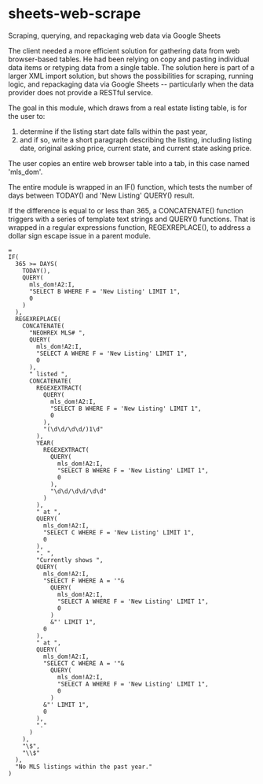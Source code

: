 # sheets-web-scrape
Scraping, querying, and repackaging web data via Google Sheets

The client needed a more efficient solution for gathering data from web browser-based tables. He had been relying on copy and pasting individual data items or retyping data from a single table. The solution here is part of a larger XML import solution, but shows the possibilities for scraping, running logic, and repackaging data via Google Sheets -- particularly when the data provider does not provide a RESTful service.

The goal in this module, which draws from a real estate listing table, is for the user to:
 1. determine if the listing start date falls within the past year,
 2. and if so, write a short paragraph describing the listing, including listing date, original asking price, current state, and current state asking price.

The user copies an entire web browser table into a tab, in this case named 'mls_dom'.

The entire module is wrapped in  an IF() function, which tests the number of days between TODAY() and 'New Listing' QUERY() result.

If the difference is equal to or less than 365, a CONCATENATE() function triggers with a series of template text strings and QUERY() functions. That is wrapped in a regular expressions function, REGEXREPLACE(), to address a dollar sign escape issue in a parent module.

```
=
IF(
  365 >= DAYS(
    TODAY(),
    QUERY(
      mls_dom!A2:I,
      "SELECT B WHERE F = 'New Listing' LIMIT 1",
      0
    )
  ),
  REGEXREPLACE(
    CONCATENATE(
      "NEOHREX MLS# ",
      QUERY(
        mls_dom!A2:I,
        "SELECT A WHERE F = 'New Listing' LIMIT 1",
        0
      ),
      " listed ",
      CONCATENATE(
        REGEXEXTRACT(
          QUERY(
            mls_dom!A2:I,
            "SELECT B WHERE F = 'New Listing' LIMIT 1",
            0
          ),
          "(\d\d/\d\d/)1\d"
        ),
        YEAR(
          REGEXEXTRACT(
            QUERY(
              mls_dom!A2:I,
              "SELECT B WHERE F = 'New Listing' LIMIT 1",
              0
            ),
            "\d\d/\d\d/\d\d"
          )
        ),
        " at ",
        QUERY(
          mls_dom!A2:I,
          "SELECT C WHERE F = 'New Listing' LIMIT 1",
          0
        ),
        ". ",
        "Currently shows ",
        QUERY(
          mls_dom!A2:I,
          "SELECT F WHERE A = '"&
            QUERY(
              mls_dom!A2:I,
              "SELECT A WHERE F = 'New Listing' LIMIT 1",
              0
            )
            &"' LIMIT 1",
          0
        ),
        " at ",
        QUERY(
          mls_dom!A2:I,
          "SELECT C WHERE A = '"&
            QUERY(
              mls_dom!A2:I,
              "SELECT A WHERE F = 'New Listing' LIMIT 1",
              0
            )
          &"' LIMIT 1",
          0
        ),
        "."
      )
    ),
    "\$",
    "\\$"
  ),
  "No MLS listings within the past year."
)
```
